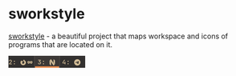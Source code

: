 # sworkstyle

[sworkstyle](https://github.com/Lyr-7D1h/swayest_workstyle) - a beautiful project
that maps workspace and icons of programs that are located on it.

![sworkstyle](sworkstyle.png "sworkstyle")
